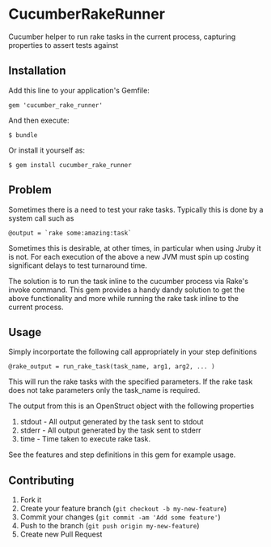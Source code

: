 # CucumberRakeRunner

Cucumber helper to run rake tasks in the current process, capturing properties to assert tests against

## Installation

Add this line to your application's Gemfile:

    gem 'cucumber_rake_runner'

And then execute:

    $ bundle

Or install it yourself as:

    $ gem install cucumber_rake_runner

## Problem

Sometimes there is a need to test your rake tasks.  Typically this is done by a system call such as

    @output = `rake some:amazing:task`

Sometimes this is desirable, at other times, in particular when using Jruby it is not.  For each execution of the above a new JVM must spin up costing significant delays to test turnaround time.

The solution is to run the task inline to the cucumber process via Rake's invoke command.  This gem provides a handy dandy solution to get the above functionality and more while running the rake task inline to the current process.

## Usage

Simply incorportate the following call appropriately in your step definitions

    @rake_output = run_rake_task(task_name, arg1, arg2, ... )

This will run the rake tasks with the specified parameters.  If the rake task does not take parameters only the task_name is required.

The output from this is an OpenStruct object with the following properties

1. stdout - All output generated by the task sent to stdout
2. stderr - All output generated by the task sent to stderr
3. time - Time taken to execute rake task.

See the features and step definitions in this gem for example usage.

## Contributing

1. Fork it
2. Create your feature branch (`git checkout -b my-new-feature`)
3. Commit your changes (`git commit -am 'Add some feature'`)
4. Push to the branch (`git push origin my-new-feature`)
5. Create new Pull Request
